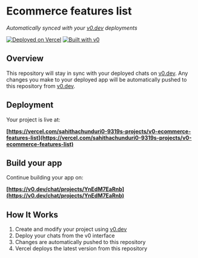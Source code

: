 # Ecommerce features list

*Automatically synced with your [v0.dev](https://v0.dev) deployments*

[![Deployed on Vercel](https://img.shields.io/badge/Deployed%20on-Vercel-black?style=for-the-badge&logo=vercel)](https://vercel.com/sahithachunduri0-9319s-projects/v0-ecommerce-features-list)
[![Built with v0](https://img.shields.io/badge/Built%20with-v0.dev-black?style=for-the-badge)](https://v0.dev/chat/projects/YnEdM7EaRnb)

## Overview

This repository will stay in sync with your deployed chats on [v0.dev](https://v0.dev).
Any changes you make to your deployed app will be automatically pushed to this repository from [v0.dev](https://v0.dev).

## Deployment

Your project is live at:

**[https://vercel.com/sahithachunduri0-9319s-projects/v0-ecommerce-features-list](https://vercel.com/sahithachunduri0-9319s-projects/v0-ecommerce-features-list)**

## Build your app

Continue building your app on:

**[https://v0.dev/chat/projects/YnEdM7EaRnb](https://v0.dev/chat/projects/YnEdM7EaRnb)**

## How It Works

1. Create and modify your project using [v0.dev](https://v0.dev)
2. Deploy your chats from the v0 interface
3. Changes are automatically pushed to this repository
4. Vercel deploys the latest version from this repository

